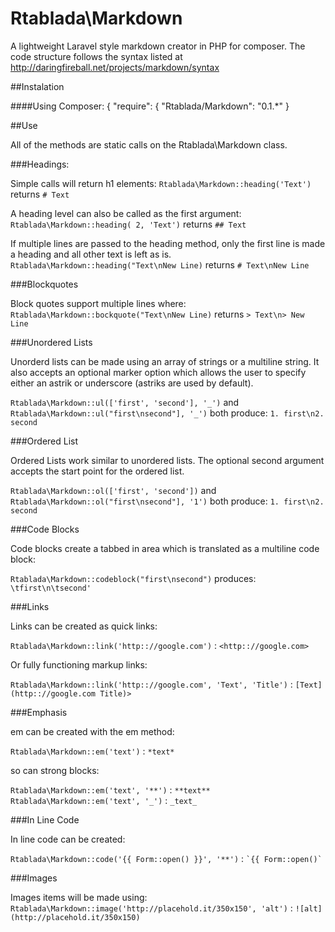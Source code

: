 Rtablada\Markdown
=============

A lightweight Laravel style markdown creator in PHP for composer. The code structure follows the syntax listed at <http://daringfireball.net/projects/markdown/syntax>

##Instalation

####Using Composer:
	{
		"require": {
			"Rtablada/Markdown": "0.1.*"
	}
	
##Use

All of the methods are static calls on the Rtablada\Markdown class.

###Headings:

Simple calls will return h1 elements:
`Rtablada\Markdown::heading('Text')` returns `# Text`

A heading level can also be called as the first argument:
`Rtablada\Markdown::heading( 2, 'Text')` returns `## Text`

If multiple lines are passed to the heading method, only the first line is made a heading and all other text is left as is.
`Rtablada\Markdown::heading("Text\nNew Line)` returns ```# Text\nNew Line```

###Blockquotes

Block quotes support multiple lines where:
`Rtablada\Markdown::bockquote("Text\nNew Line)` returns ```> Text\n> New Line```

###Unordered Lists

Unorderd lists can be made using an array of strings or a multiline string. It also accepts an optional marker option which allows the user to specify either an astrik or underscore (astriks are used by default).

`Rtablada\Markdown::ul(['first', 'second'], '_')` and `Rtablada\Markdown::ul("first\nsecond"], '_')` both produce:
```1. first\n2. second```

###Ordered List

Ordered Lists work similar to unordered lists. The optional second argument accepts the start point for the ordered list.

`Rtablada\Markdown::ol(['first', 'second'])` and `Rtablada\Markdown::ol("first\nsecond"], '1')` both produce:
```1. first\n2. second```

###Code Blocks

Code blocks create a tabbed in area which is translated as a multiline code block:

`Rtablada\Markdown::codeblock("first\nsecond")`
produces:
`\tfirst\n\tsecond'`

###Links

Links can be created as quick links:

`Rtablada\Markdown::link('http:://google.com')` : `<http:://google.com>`

Or fully functioning markup links:

`Rtablada\Markdown::link('http:://google.com', 'Text', 'Title')` : `[Text](http:://google.com Title)>`

###Emphasis

em can be created with the em method:

`Rtablada\Markdown::em('text')` : `*text*`

so can strong blocks:

`Rtablada\Markdown::em('text', '**')` : `**text**`
`Rtablada\Markdown::em('text', '_')` : `_text_`

###In Line Code

In line code can be created:

`Rtablada\Markdown::code('{{ Form::open() }}', '**')` :  `` `{{ Form::open()` ``

###Images

Images items will be made using:
`Rtablada\Markdown::image('http://placehold.it/350x150', 'alt')` : `![alt](http://placehold.it/350x150)`